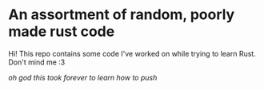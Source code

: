 # An assortment of random, poorly made rust code

Hi! This repo contains some code I've worked on while trying to learn Rust. Don't mind me :3

_oh god this took forever to learn how to push_
